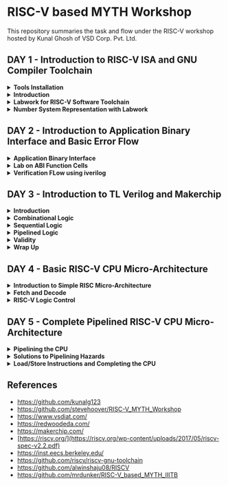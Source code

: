 # RISC-V based MYTH Workshop

This repository summaries the task and flow under the RISC-V workshop hosted by Kunal Ghosh of VSD Corp. Pvt. Ltd. 


## DAY 1 - Introduction to RISC-V ISA and GNU Compiler Toolchain

<details>
<summary><strong>Tools Installation</strong></summary>

Under this section, we go over the necessary tool installations for RISC-V based MYTH workshop. The system used is Zorin OS 16.3, and kernel version - 5.15.0-50-generic.

- Follow the steps.

```bash
sudo apt install libboost-all-dev
git clone https://github.com/kunalg123/riscv_workshop_collaterals.git
cd riscv_workshop_collaterals
chmod +x run.sh
./run.sh
```

- Once run, a make error occurs. It is ignored and and the following commands are given

 ```bash
cd ~/riscv_toolchain/iverilog/
git checkout --track -b v10-branch origin/v10-branch
git pull 
chmod 777 autoconf.sh 
./autoconf.sh 
./configure 
make
sudo make install
```


- Now set the PATH variable in .bashrc file

```bash
gedit .bashrchttps://vsdiat.com/home
#Instead of shant put your username
export PATH="/home/shant/riscv_toolchain/riscv64-unknown-elf-gcc-8.3.0-2019.08.0-x86_64-linux-ubuntu14/bin:$PATH" 
source .bashrc
```
 
</details>


<details>
<summary><strong>Introduction</strong></summary>

RISC-V is an open-source instruction set architecture (ISA) for computer processors. An instruction set architecture defines the set of instructions that a processor can execute and the organization and behaviour of those instructions. RISC-V is unique in that any single company or organization does not own it. and it is freely available for anyone to use, modify, and implement without the need for licensing fees or proprietary restrictions.

![risc1](https://github.com/Shant1R/RISC-V/assets/59409568/a9782f60-fa86-454a-af08-6a7d56a4c4e2)
 
 - Application software (apps) and hardware are linked by 'system software'.There are various layers of **system software**. This includes major components like Compiler and Assembler.
 - The compiler compiles high-level codes like C and C++ to Instructions(eg: the codes inside .exe files) that can be read by the Assembler.
 - The Assembler converts it into binary codes which the machine can understand. The instructions act as an interface between the high-level language and the machine language.
 - The converted binary is then given to an RTL snippet that understands the instruction. This is done by a Hardware Description Language (HDL).
 - This is basically called RTL implementation and a netlist is being generated. with this, a physical design implementation of the design is generated.

The RISC-V has been designed to support extensive customization and specialization which can be extended  with  one  or  more  optional  instruction-set  extensions,  but  the  base  integer instructions cannot be redefine. The different instructions included in RISC-V are listed below.

1. Pseudo instructions - For e.g- mv,li,ret etc
2. Base integer instruction (RV64I, RV32I)-For e.g-lui,addi etc
3. Multiply extension (RV64M) -For e.g- mulw,divw etc
4. Single and double floating point instruction (RV64F, RV64D) -For e.g- flw,fadd etc
5. Application binary instruction 
6. Memory allocation and stack pointer

</details>


<details>
<summary><strong>Labwork for RISC-V Software Toolchain</strong></summary>
 
Under this section, we first create a C program file and verify if the logic using gcc. Here we have made a program to sum all the numbers from 1 to 50. Code for sum1toN.c ->

```bash
#include <stdio.h>
int main(){
int n = 50,sum=0,i;
for(i=0;i<=n;i++)
{
    sum= sum +i;
}
printf("The sum of %d consecutive numbers is :%d \n",n,sum);
return 0;
}
```

- Now we execute the code using RISC-V compiler. This gives us the assembly level solution. The code is coverted to RISC-V ISA.

```bash
/home/shant/riscv_toolchain/riscv64-unknown-elf-gcc-8.3.0-2019.08.0-x86_64-linux-ubuntu14/bin/riscv64-unknown-elf-gcc -O1 -mabi=lp64 -march=rv64i -o sum1toN.o sum1toN.c
/home/shant/riscv_toolchain/riscv64-unknown-elf-gcc-8.3.0-2019.08.0-x86_64-linux-ubuntu14/bin/riscv64-unknown-elf-objdump -d sum1toN.o | less
```
- The first commmand line generates the ISA file and the second command gives a detailed insight.
- It can be calculated using the memory locations, how many instructions are given. For this example, we can verify by counting.
- We have total 36 instructions.

![Screenshot from 2023-08-21 14-32-16](https://github.com/Shant1R/RISC-V/assets/59409568/6223591e-74cd-4fd4-9d16-d6a2dc7929bb)


- Introducting ***spike*** debugger. It helps to check upon the data stored at a location before and after the statement execution. It also provides a proper output similar to incase of using gcc compiler.
- To **compile** the Code 

```bash
./riscv_toolchain/riscv64-unknown-elf-gcc-8.3.0-2019.08.0-x86_64-linux-ubuntu14/bin/spike pk sum1toN.o
```

![Screenshot from 2023-08-21 14-12-31](https://github.com/Shant1R/RISC-V/assets/59409568/edebc8cc-5916-4b2f-9eb7-2645f61b26b2)

- To **debug** the code.

```bash
/riscv_toolchain/riscv64-unknown-elf-gcc-8.3.0-2019.08.0-x86_64-linux-ubuntu14/bin/spike -d pk sum1toN.o
(spike) until pc 0 101aa
bbl loader
(spike) 
core   0: 0x00000000000101aa (0x03200793) li      a5, 50
(spike) reg 0 a5
0x0000000000000032
(spike) 
core   0: 0x00000000000101ae (0xfef42223) sw      a5, -28(s0)

```
![Screenshot from 2023-08-21 14-37-32](https://github.com/Shant1R/RISC-V/assets/59409568/e9e58ccf-972d-4361-8a16-9805eea676ab)



- To **exit** the debugger.

```bash
(spike) q
```
![Screenshot from 2023-08-21 14-37-35](https://github.com/Shant1R/RISC-V/assets/59409568/e3ba0032-4985-4270-8cd0-93639e9043fe)

 
</details>


<details>

<summary><strong>Number System Representation with Labwork </strong></summary>

In RISC-V and computer architecture in general, several terms relate to data representation and storage. Let's explore them:

1. **Byte:** - A byte is the fundamental unit of data storage and representation in computers. It consists of 8 bits and can represent a single character or value.

2. **Word:** - A word typically refers to the natural data size that a processor operates with. In RISC-V, the term "word" can vary based on the architecture. For example, in RV32 (32-bit architecture), a word is 4 bytes (32 bits), while in RV64 (64-bit architecture), a word is 8 bytes (64 bits).

3. **Double Word:** - A double word is twice the size of a word. In RISC-V, for example, in RV32, a double word is 8 bytes (64 bits), and in RV64, a double word is 16 bytes (128 bits).

4. **Least Significant Bit (LSB):** -  The least significant bit is the lowest-order bit in a binary representation. 

5. **Most Significant Bit (MSB):** -  The most significant bit is the highest-order bit in a binary representation. It has the greatest influence on the overall value of a number. The MSB is the bit that represents the largest power of two.


6. **Endianess:** - Endianess refers to how multi-byte data is stored in memory. In a big-endian system, the most significant byte is stored at the lowest memory address, while in a little-endian system, the least significant byte is stored at the lowest memory address. RISC-V supports both big-endian and little-endian modes.

7. **Byte addressing** -  is a memory addressing scheme used in computer systems to identify and access individual bytes of data within the computer's memory. In byte addressing, each individual byte in the memory has a unique address, allowing direct access to and manipulation of single bytes of data. In RISC-V, like in many other computer architectures, memory is byte-addressable.

Understanding these terms is crucial when working with data representation, memory allocation, and programming in computer systems, including the RISC-V architecture.

Integer number representation refers to the method used to represent whole numbers (integers) within a computer's memory or processor. There are different ways to represent integers in binary form, which is the fundamental language of computers. On a high level, we recognize numbers as decimals but computers recognize them as binary (1's or 0's). So binary conversion is key here.

***Unsigned Numbers***
  
- Unsigned numbers are a type of integer representation that only includes non-negative integers. These numbers do not have a sign bit to indicate whether they are positive or negative; they represent values greater than or equal to zero. In binary representation, all the bits are used to represent the magnitude of the number, and there is no need to allocate a bit for the sign.

- Unsigned numbers are often used in situations where negative values are not relevant or meaningful. They can represent quantities, indices, counts, and other values that are always positive or zero.

![Screenshot from 2023-08-21 00-15-15](https://github.com/Shant1R/RISC-V/assets/59409568/fe9c1f86-1a27-43b8-8937-1877f5e8a835)


***Signed Number***

- Signed numbers are a type of integer representation that includes both positive and negative integers. In computer systems, signed numbers are represented using various methods to indicate the sign and magnitude of the number.
- Two's complement is the most widely used method for representing signed integers in computers. In this method, the leftmost bit (the most significant bit) is the sign bit. A value of 0 in the sign bit represents a positive number, and a value of 1 represents a negative number. The remaining bits represent the magnitude of the number in binary form.
- To negate a number in two's complement, you invert all the bits (change 0s to 1s and vice versa) and then add 1 to the result. This method simplifies arithmetic operations and eliminates the need for a separate subtraction circuit.

***Lab 1***

- Under this, we execute the code to find out the biggest 64 bit number stored, using the c file unsigned.c

```bash
#include <stdio.h>
#include <math.h>
int main() {
unsigned long long int max = (unsigned long long int) (pow(2,64) -1);
printf("highest number represented by unsigned long long int is %llu\n", max);
return 0;
}
```

- Upon execution, we determine the highest numerical value.

![Screenshot from 2023-08-21 14-54-16](https://github.com/Shant1R/RISC-V/assets/59409568/bf9f1797-f283-4ff1-8015-884b9e80efd0)

- This can be verified by putting power value more than 64, we will still get the same value.
- Upon going below, we get a smaller value.
- In case, we multiply the value by -1 in the code, we get output as 0.

```bash
unsigned long long int max = (unsigned long long int) (pow(2,10) * -1);
```

![Screenshot from 2023-08-21 15-00-49](https://github.com/Shant1R/RISC-V/assets/59409568/b8130b2d-f78a-4a7e-b97d-bb85721dec5a)

- To obtain a negetive value, we would remove the *unsigned* keyword.

```bash
long long int max = (long long int) (pow(2,10) * -1);
```

![Screenshot from 2023-08-21 15-05-49](https://github.com/Shant1R/RISC-V/assets/59409568/14d1fbb6-486a-447f-bc28-1de932b37240)


***Lab 2***

- Under this lab, we have been provided with the code to find the highest and lowest of the 64 bit signed numbers.
- Code for signed.c

```bash
#include <stdio.h>
#include <math.h>
int main() {
long long int max = (int) (pow(2,63) -1);
long long int min = (int) (pow(2,63) * -1);
printf("highest number represented by long long int is %lld\n", max);
printf("lowest number represented by long long int is %lld\n", min);
return 0;
```

- This gives incorrerct output for the values. We rectify the error and execute using RISC-V compiler.
- Debugged Code for signed.c


```bash
#include <stdio.h>
#include <math.h>
int main() {
long long int max = (long long int) (pow(2,63) -1);
long long int min = (long long int) (pow(2,63) * -1);
printf("highest number represented by long long int is %lld\n", max);
printf("lowest number represented by long long int is %lld\n", min);
return 0;
```
  

![Screenshot from 2023-08-21 15-11-37](https://github.com/Shant1R/RISC-V/assets/59409568/87cba4d0-4842-46dd-a28d-31f2dbe11920)

Table for memory size along with the format specifier for various data types.

![Screenshot from 2023-08-21 15-13-33](https://github.com/Shant1R/RISC-V/assets/59409568/7aab2123-77f1-4e48-8631-c78a93da9ce3)

 
</details>






## DAY 2 - Introduction to Application Binary Interface and Basic Error Flow

<details>

<summary><strong>Application Binary Interface</strong></summary>

The Application Binary Interface (ABI) is a set of rules and conventions that dictate how binary code communicates and interacts with other binary code, usually across different components of a software system or even across different software systems. In simpler terms, it defines how functions are called, how data is organized, and how components cooperate at the binary level. ABIs are crucial for enabling interoperability between different software components, whether they're compiled by the same or different compilers, or even running on different hardware architectures. Operating systems, libraries, and various programming languages need to adhere to a specific ABI to ensure that their binary components can work together seamlessly.

There are different interfaces in a computer system. 

![Screenshot from 2023-08-21 15-26-45](https://github.com/Shant1R/RISC-V/assets/59409568/510ff58c-2a73-45ee-9e3c-921c5be722a3)

We have gone through the ISA and RTL layer interfaces. One such interface is ABI. If an applicatin programmer has to access the hardware resources, one has to do it using the registers, which is done using the ABI also known as system calls. 

To have a better understanding, we need to have an insight into the memory and storage for RISC-V. 

- RISC V belongs to the little endian memory addressing system, which means that the least significant byte of a word is stored in the smallest memory address. 
- In RISC V architecture, the width of the register is defined as XLEN. For RV64 and RV32, the widths are 64 bits and 32 bits, respectively.
- It is to note that there are 32 registor provided, which can be of 32 or 64 bits.
- There are two ways to store a data into the registors

![Screenshot from 2023-08-21 16-00-23](https://github.com/Shant1R/RISC-V/assets/59409568/9c44636f-01f9-42b0-b6d2-40a64981b9f5)

- First, one can directly loaded into the data into the registors, The second being via memory.
- The data is split into 8 parts of each being 8 bits, ie double-words each. Then the most significant byte is loaded into the little endian procedure and so forth. 


Now, we will look into how to do some basic functions and they structure of the said instruction for the operation. 

***Operation load***

```bash
ld x8,16(x23)
```
![Screenshot from 2023-08-21 16-23-55](https://github.com/Shant1R/RISC-V/assets/59409568/6a153963-21cb-4be2-8e4f-9910c4a7d081)

- The opcode for ld is defined in opcode and funct3.
- rd defines the destination register
- rs1 points to the memory location for loading, ie source register.
- immediate gives the exact memory location for loading by adding it to the rs1 value, ie offset.

***Operation add***

```bash
add x8,x29,x8
```
![Screenshot from 2023-08-21 16-24-13](https://github.com/Shant1R/RISC-V/assets/59409568/54290ba8-f719-4be1-8605-06dd28fee9d4)

- The opcode for ld is defined in opcode, funct3 and funct7.
- rd defines the destination register
- rs1 and rs2 are the two source registers.

***Operation store***

```bash
sd x8,8(x23)
```
![Screenshot from 2023-08-21 16-24-34](https://github.com/Shant1R/RISC-V/assets/59409568/765f8f21-41d7-4988-ab7b-a569ee1dcb9f)

- The opcode for ld is defined in opcode and funct3.
- rs1 and rs2 are the two source registers.
- immediate ie offset is split into two parts.

*NOTE* -- we see that all the source and destination registers are defined using 5 bits, thus only 32 unique locations can be stored, hence the reason why RISC-V has 32 registers for design.

It uses different registers(32 in number) which are each of width of 32 bit for RV32 ( and widht of for RV64) . For base integer instructions there are broadly 3 types of of such registers:

 - I-type : For instructions having immediate values as operands.
 - R-type : For instructions having only registers as operands.
 - S-type : For instructions used for storing operations.

![Screenshot from 2023-08-21 16-39-14](https://github.com/Shant1R/RISC-V/assets/59409568/d24a5248-2f46-478d-92b7-8319fa9945ed)

- The table summaries how the RISC-V architecture defines the 32 registers for different usages and there ABI names.
 
</details>



<Details>

<summary><strong>Lab on ABI Function Cells</strong></summary>

Under this section, we look into how to convert write an equivalent c program using the ABI registers for RISC-V. We have taken the example for the program to add the numbers from 1 tp 10.

- Algorithm for the given operation is -->

![Screenshot from 2023-08-21 17-29-00](https://github.com/Shant1R/RISC-V/assets/59409568/ce511ce6-1021-4638-b49c-59fb96909c77)

- C code for the summation
```bash
#include <stdio.h>
extern int load(int x,int y);
int main()
 {
 	int result = 0;
	int count =9;
 	result = load(0x0,count+1);
 	printf("Sum of numbers from 1 to %d is %d\n",count,result);
 } 
```

- Code for the load file. It is saved as load.S; with an extension of .S

```bash
.section .text
.global load
.type load, @function

load: 
     add   a4,a0,zero    //initialize sum register a4 with 0x0
     add   a2,a0,a1      //store count of 10 in reg a. reg a1 is loaded with 0xa(decimal 10) from main
     add   a3,a0,zero    //initialize intermediate sum reg a3 by 0x0

loop:
 add   a4,a3,a4     // Incremental addition
     addi  a3,a3,1      // Increment intermediate register by 1
     blt   a3,a2,loop   // If a3 is less than a2,branch to label <loop> 
     add   a0,a4,zero   // store final result to reg a0 so that it can be read by main pgm
     ret
```

- We execute the program on the terminal using the following set of commands.

```bash
riscv64-unknown-elf-gcc -ofast -o custom1to10.o custom1to10.c load.S
./riscv_toolchain/riscv64-unknown-elf-gcc-8.3.0-2019.08.0-x86_64-linux-ubuntu14/bin/spike  pk custom1to10.o
riscv64-unknown-elf-objdump -d custom1to10.o  | less
```

- Output on the terminal

![Screenshot from 2023-08-21 17-46-37](https://github.com/Shant1R/RISC-V/assets/59409568/21aae137-27d9-45f3-82de-7866b7a767fe)

- Instruction set generated under ABI.
   
![Screenshot from 2023-08-21 17-44-46](https://github.com/Shant1R/RISC-V/assets/59409568/2b040457-d5dc-4e22-a4cd-385940056f59)

 
</Details>

<details>
<summary><strong>Verification FLow using iverilog</strong></summary>

Under the previous section, we saw how to run a C program and the assembly level program and called it back to the main C program. This was simualtion based experiments. We will now see how to run the same C program on a RISC-V based architecture.

![Screenshot from 2023-08-21 18-00-13](https://github.com/Shant1R/RISC-V/assets/59409568/ce29a725-0b84-4e8b-baa7-5d532943796a)

- The image describes the flow for the operations.
- We have riscv cpu program code through which we send the HEX format file of c program to show output the output of the given code.

***Have to complete this***

</details>

## DAY 3 - Introduction to TL Verilog and Makerchip

<details>
<summary><strong>Introduction</strong></summary>

Under this section, we are going to look into:

- Logic gates
- MakerChip platform(IDE)
- Combinational Logic
- Sequential Logic
- Piplining logic
- State

We will be using TLverilog which is an extension of verilog and Makerchip IDE to visualise the design.

***Logic Gates***
 Logic gates are fundamental building blocks of digital circuits. They are electronic devices that perform basic logical operations on one or more binary inputs (usually 0 or 1) to produce a single binary output. These gates are the foundation of all digital systems, including computers, microcontrollers, and other digital devices. Logic gates are typically implemented using electronic components such as transistors.

The most common logic gates are:
1. NOT
2. AND
3. OR
4. NAND
5. NOR
6. XOR
7. XNOR

![Screenshot from 2023-08-21 18-30-47](https://github.com/Shant1R/RISC-V/assets/59409568/04d63592-d329-460c-8a97-856ca4be33db)
- The image provides the truth tables for the various logic gates along with logic diagrams.

![Screenshot from 2023-08-21 18-36-15](https://github.com/Shant1R/RISC-V/assets/59409568/0f002dc6-0c39-4f84-9d37-ec7de1538296)

- The images shows the various syntax for the logic gates. Our main focus will be on verilog.


***Introduction to Makerchip*** [*link to the platform*](https://makerchip.com/)

Makerchip is an online platform that provides an integrated development environment (IDE) for digital design and verification using SystemVerilog and TL Verilog. It allows engineers, students, and enthusiasts to design and simulate digital circuits, develop RTL (Register Transfer Level) code, and explore hardware design concepts without requiring the local installation of tools. TL-Verilog was used as the HDL of choice for this project. Projects on Makerchip can be completely designed using TL-Verilog. Transaction Level - Verilog standard is an extension of Verilog which has various advantages like simpler syntax, shorter codes and easy pipelining.

There are several example designs on makerchip to practice and get familiaried with the platform. 
      
</details>


<details>
<summary><strong>Combinational Logic</strong></summary>

Under this section, we will go over a few lab examples using Makerchip to have a firm grasp.

***Loading Pythagorean Implementation Example on Makerchip IDE***

![Screenshot from 2023-08-21 19-12-44](https://github.com/Shant1R/RISC-V/assets/59409568/97fb65fa-e161-4c35-bb29-19d601939fed)

***NOT Gate or INVERTER using Makerchip IDE***

![Screenshot from 2023-08-21 19-17-12](https://github.com/Shant1R/RISC-V/assets/59409568/d7d95f96-8338-4a03-afb5-857a32f9d592)

***NAND Gate using Makerchip IDE***

![Screenshot from 2023-08-21 19-19-05](https://github.com/Shant1R/RISC-V/assets/59409568/226f5d3d-8e4f-4d9c-9c02-404a36a2643a)

***Lab on Vector usage on TLverilog using Makerchip IDE***

![Screenshot from 2023-08-21 19-23-03](https://github.com/Shant1R/RISC-V/assets/59409568/94e2f15c-39a0-47dd-b0e1-24c8af15ec72)

***Implementation of MUX using Makerchip IDE***
  - We implement a single bit input output MUX followed by an 8 bit i/o MUX.

![Screenshot from 2023-08-21 19-30-44](https://github.com/Shant1R/RISC-V/assets/59409568/3abdb9c7-0f01-4615-9307-7849b4f544c0)

***Implementation of Calculator***
- Under this lab example, we will implement a simple calculator that performs operations of +,-,*,/ and gives the output depending upon the select line of operation.

![Screenshot from 2023-08-21 19-42-55](https://github.com/Shant1R/RISC-V/assets/59409568/ff3f0a6e-ac11-43b8-b066-2ecf0b8e3a3f)

 
</details>



<details>
<summary><strong>Sequential Logic</strong></summary>

Under this section, we will look into the implementation of sequential logic circuits on Makerchip IDE. Sequential logic integrates a clock that defines the flow and transition of data. The cicuit also integrates a reset which upon activation will reset the output to a pre-defined value. The most common flipflop used is D flip flop.

- The circuits can be refered as a state machine as well, the flops are followed by the combinational logic.

![Screenshot from 2023-08-21 19-54-30](https://github.com/Shant1R/RISC-V/assets/59409568/29c9037d-e4a3-446c-92b9-8003b9fb8514)

***Fibonacci Series Implementation***
- Fibonacci series is a number is the sum of its previous two numbers, ie. 1,1,2,3,5,8,13,.....

![Screenshot from 2023-08-21 20-01-47](https://github.com/Shant1R/RISC-V/assets/59409568/6bc181c9-4324-4398-a4b5-3270c97ab529)

***Free-running Counter***

![Screenshot from 2023-08-21 20-06-27](https://github.com/Shant1R/RISC-V/assets/59409568/a55ff9ab-6bdb-49a8-b019-502f0857c964)

***Sequentail Calculator***
- We implement a sequential calculator that updates on each clock cycle.
- The circuit diagram

![Screenshot from 2023-08-21 20-14-25](https://github.com/Shant1R/RISC-V/assets/59409568/8e324946-81c9-44ff-9cbd-a9ceda2eec4e)

- The implementation on Makerchip IDE.

![Screenshot from 2023-08-21 20-19-17](https://github.com/Shant1R/RISC-V/assets/59409568/d026e26f-48e1-4d23-b67e-c6597129c9c4)
  
 
</details>



<details>
<summary><strong>Pipelined Logic</strong></summary>

Pipelining is a technique used in digital design and computer architecture to improve the efficiency and performance of processing by breaking down a task into smaller stages that can be executed concurrently. Here are some of the benefits of pipelining -
- Increased throughput
- Reduced latency
- Better resource utilization
- Improved parallelism
- Smoother performance
- Scalability
- Faster clock speeds
- Reduced dependencies
- Flexibility
- Efficient resource sharing

Pipelining or timing abstract is an important feature in TL verilog as it can be implemented very easily with fewer codes as compared to system verilog which reduces bugs to a great extent. An example of the pipeling for pythogoras theorem using both TL verilog and system verilog in this repo . In TL verilog pipeling can be implemented by defining the pipeline as |calc and the different pipeline stages should be properly align and are indicated by @1, @2 and so on.

***Pipelined Pythegorean Imoplementation***

![Screenshot from 2023-08-21 22-46-05](https://github.com/Shant1R/RISC-V/assets/59409568/b42db4a1-f350-41c2-8f43-4bb01f5aa242)

***Fibonacci Series in Pipeline***

![Screenshot from 2023-08-21 23-05-14](https://github.com/Shant1R/RISC-V/assets/59409568/66861067-a0f5-455e-aad1-e8a0940fa82c)

![Screenshot from 2023-08-21 23-06-28](https://github.com/Shant1R/RISC-V/assets/59409568/7015b8b1-1e1b-4e1a-8844-44a05faf49f5)

***Creating the given Pipelined Circuit on Makerchip IDE***
- Under this, we are given a pipelined structure and asked to recreate it on Makerchip using TLverilog

![Screenshot from 2023-08-21 23-27-31](https://github.com/Shant1R/RISC-V/assets/59409568/3992333b-027d-46b4-addf-c420e26fc858)


***Counter and Calculator in Pipeline***

![Screenshot from 2023-08-21 23-46-12](https://github.com/Shant1R/RISC-V/assets/59409568/de9b933d-cf40-421c-86fc-9a0afd47af0b)

***2-Cycle Calculator***
- Under this lab work, we have to implement the given pipelined circuit

![Screenshot from 2023-08-21 23-49-16](https://github.com/Shant1R/RISC-V/assets/59409568/e4ece843-45cb-4eb0-a714-17a5515ec71d)

- Implementation on Makerchip IDE is shown as below.

```bash
$reset = *reset;
   
   |calc
      @1
         $val1[31:0] = >>2$out[31:0];
         $val2[31:0] = $rand2[3:0];

         $sum[31:0] = $val1+$val2;
         $dif[31:0] = $val1-$val2;
         $mul[31:0] = $val1*$val2;
         $div[31:0] = $val1/$val2;
         $valid[1:0] = $reset ? 0 : >>1$valid + 1'b1;
         
      @2
         $out[31:0] = !($reset &&  !($valid))? 1 :($op[1] ? ($op[0] ? $div : $mul):($op[0] ? $dif : $sum));
         
```  
- Makerchip IDE

![Screenshot from 2023-08-21 23-58-16](https://github.com/Shant1R/RISC-V/assets/59409568/99bb5b8d-3a96-4e1f-8191-e0ca11c56471)

</details>



<details>
<summary><strong>Validity</strong></summary>

Validity is another feature in TL verilog which is asserted if a particular transactions in a pipeline is valid or true. A new scope, called “when” scope is introduced for this and it is denoted as ?$valid. This new scope has many advantages - easier design, cleaner debug, better error checking and automated clock gating. Validity provides :

- Easier debug
- Cleaner design
- Better error checking
- Automated Clock gating

**Clock Gating**
- Clock signals are distributed to EVERY flip-flop.
- Clocks toggle twice per cycle. This consumes power.
- Clock gating avoids toggling clock signals.
- TL-Verilog can produce fine-grained gating (or enables).

Thus, in TLverilog, we don't have to look into clock gating individually. It gets considered and covered with the Validity concept.

***Distance Accumulator using Makerchip IDE***

- The pipelined block diagram for the accumulator

![Screenshot from 2023-08-22 00-35-34](https://github.com/Shant1R/RISC-V/assets/59409568/da2db1b9-97e7-4aae-8de0-52896328f434)

- Code for the design on TLverilog
```bash
|calc
      
      @1
         $reset = *reset;    
      
      ?$valid
         @1
            $aa_sq[31:0] = $aa[3:0] ** 2;
            $bb_sq[31:0] = $bb[3:0] ** 2;
          @2
            $cc_sq[31:0] = $aa_sq + $bb_sq;
          @3
            $cc[31:0] = sqrt($cc_sq);
            
      @4
         $tot_dis[63:0] = 
                   $reset ? '0 :
                   $valid ? >>1$tot_dis + $cc :
                            >>1$tot_dis;
```

- Implementation using Makerchip IDE

![Screenshot from 2023-08-22 00-42-40](https://github.com/Shant1R/RISC-V/assets/59409568/8d5a2474-a29c-4ef6-8af0-c368fae02458)


***2-Cycle Calculator with Validity***

Under this lab work we design a 2-cycle calculator along with the validity functionality.

- Pipelined Logic Design to be implemented

![Screenshot from 2023-08-22 00-56-10](https://github.com/Shant1R/RISC-V/assets/59409568/350d2d90-6f9a-4cd9-a2e9-7265104f6c39)

- Code on TLverilog

```bash
|calc
      
      @0
         $reset = *reset;
      @1
         $val1[31:0] = >>2$out[31:0];
         $val2[31:0] = $rand2[3:0];
         
         $valid = $reset ? 1'b0 : >>1$valid + 1'b1;
         $valid_or_reset = $valid || $reset;

      ?$valid_or_reset   
         @1


            $sum[31:0] = $val1+$val2;
            $dif[31:0] = $val1-$val2;
            $mul[31:0] = $val1*$val2;
            $div[31:0] = $val1/$val2;
            

         @2
            $out[31:0] = ($reset)? 1 :($op[1] ? ($op[0] ? $div : $mul):($op[0] ? $dif : $sum));

          
```

- Implementation on Makerchip IDE.

![Screenshot from 2023-08-22 01-07-09](https://github.com/Shant1R/RISC-V/assets/59409568/926c455d-22a9-40f3-847d-e8381e84addf)




***Calculator with Single-value Memory***

Under this lab work, we design a calculator with a memory component.

- Pipelined design to be implemented.

![Screenshot from 2023-08-22 01-11-53](https://github.com/Shant1R/RISC-V/assets/59409568/6a947811-bc96-421c-97cf-e146f54b05ce)

- Code on TLverilog

```bash
|calc
      @0
         $reset = *reset;
         
      @1
         $val1 [31:0] = >>2$out[31:0];
         $val2 [31:0] = $rand1[3:0];
         
         $valid = $reset ? 1'b0 : >>1$valid + 1'b1 ;
         $valid_or_reset = $valid || $reset;
         
      ?$vaild_or_reset
         @1   
            $sum[31:0] = $val1 + $val2;
            $dif[31:0] = $val1 - $val2;
            $mul[31:0] = $val1 * $val2;
            $div[31:0] = $val1 / $val2;
            
         @2   
            $mem[31:0] = $reset ? 32'b0 :
                         ($op[2:0] == 3'b101) ? $val1 : >>2$mem ;
            
            $out [31:0] = $reset ? '1 :
                          ($op[2:0] == 3'b000) ? $sum :
                          ($op[2:0] == 3'b001) ? $dif :
                          ($op[2:0] == 3'b010) ? $mul :
                          ($op[2:0] == 3'b011) ? $div :
                          ($op[2:0] == 3'b100) ? >>2$mem : >>2$out ;
            
            
```

- Implementation on Makerchip IDE.
  
![Screenshot from 2023-08-22 01-30-04](https://github.com/Shant1R/RISC-V/assets/59409568/c150a79a-19f3-4af2-b1f8-ecf6702a27a5)


</details>



<details>
<summary><strong>Wrap Up</strong></summary>

Towards the wrap up of day 3, we can explore examples on Makerchip for practice and get a grasp of heirarchy in TLverilog. 

***Conway's Game of Life***

The Game of Life, also known simply as "Life," is a cellular automaton devised by mathematician John Conway in 1970. It's not a traditional game with players,
but rather a simulation that follows a set of rules to create patterns and behaviours.

The Game of Life takes place on an infinite grid of cells, each of which can be in one of two states: alive or dead. The state of each cell evolves over discrete time steps based on its current state and the states of its eight neighbouring cells. The evolution is determined by the following rules:

1. Any live cell with fewer than two live neighbours dies as if caused by underpopulation.
2. Any live cell with two or three live neighbours survives to the next generation.
3. Any live cell with more than three live neighbours dies, as if by overpopulation.
4. Any dead cell with exactly three live neighbours becomes a live cell, as if by reproduction.

- Makerchip implementation.

![Screenshot from 2023-08-22 11-35-34](https://github.com/Shant1R/RISC-V/assets/59409568/10d468e4-0c19-4200-9f4f-a68aca31bab1)

***Pythagorean Theoram Implementation using Makerchip IDE***

- Pipelined Logic Diagram

![Screenshot from 2023-08-22 11-40-56](https://github.com/Shant1R/RISC-V/assets/59409568/6256f2bc-f03b-4475-99ad-2ad55fb1a1c2)

- Implementation on Makerchip IDE

![Screenshot from 2023-08-22 11-38-48](https://github.com/Shant1R/RISC-V/assets/59409568/0679499c-bdb4-45aa-b715-f151d2902aad)

</details>



## DAY 4 - Basic RISC-V CPU Micro-Architecture

<details>

<summary><strong>Introduction to Simple RISC Micro-Architecture</strong></summary>

Microarchitecture refers to the internal design and organization of a CPU that implements a particular ISA. RISC-V CPUs can have different microarchitectures that optimize for various aspects such as performance, power efficiency, and area (size of the chip). Here are some key features and concepts commonly found in RISC-V microarchitecture:

1. Instruction Fetch (IF)
2. Instruction Decode (ID)
3. Execution Units

It's important to note that RISC-V is an instruction set architecture, and microarchitectures based on RISC-V can vary widely depending on the design goals of the processor manufacturer. Different companies and research institutions may develop their own microarchitectures that implement the RISC-V ISA in unique ways, tailored to specific use cases and performance goals.

Here we are designing the basic processor of 3 stages fetch, decode and execute based on RISC-V ISA.
For starting the implementation a starter code is present in the github repository provided.

```bash
 https://github.com/stevehoover/RISC-V_MYTH_Workshop
```

- The block diagram of a basic RISC-V microarchitecture

![Screenshot from 2023-08-22 11-58-21](https://github.com/Shant1R/RISC-V/assets/59409568/641bc6dc-3280-43b6-b245-8f25811ef2d9)

Using the Makerchip platform the implementation of the RISC-V microarchitecture or core is done. For starting the implementation a starter code present here is used. The starter code shell consists of:

- RISC-V Assembler
- Test program
- Visualization(Viz)
- Commented code for register, file and memory.

We will follow a test driven development, ie. develop first and then test functionality.

- Template for starting point code of RISC-V CPU.

```bash
\m4_TLV_version 1d: tl-x.org
\SV
   // This code can be found in: https://github.com/stevehoover/RISC-V_MYTH_Workshop
   
   m4_include_lib(['https://raw.githubusercontent.com/BalaDhinesh/RISC-V_MYTH_Workshop/master/tlv_lib/risc-v_shell_lib.tlv'])

\SV
   m4_makerchip_module   // (Expanded in Nav-TLV pane.)
\TLV

   // /====================\
   // | Sum 1 to 9 Program |
   // \====================/
   //
   // Program for MYTH Workshop to test RV32I
   // Add 1,2,3,...,9 (in that order).
   //
   // Regs:
   //  r10 (a0): In: 0, Out: final sum
   //  r12 (a2): 10
   //  r13 (a3): 1..10
   //  r14 (a4): Sum
   // 
   // External to function:
   m4_asm(ADD, r10, r0, r0)             // Initialize r10 (a0) to 0.
   // Function:
   m4_asm(ADD, r14, r10, r0)            // Initialize sum register a4 with 0x0
   m4_asm(ADDI, r12, r10, 1010)         // Store count of 10 in register a2.
   m4_asm(ADD, r13, r10, r0)            // Initialize intermediate sum register a3 with 0
   // Loop:
   m4_asm(ADD, r14, r13, r14)           // Incremental addition
   m4_asm(ADDI, r13, r13, 1)            // Increment intermediate register by 1
   m4_asm(BLT, r13, r12, 1111111111000) // If a3 is less than a2, branch to label named <loop>
   m4_asm(ADD, r10, r14, r0)            // Store final result to register a0 so that it can be read by main program
   
   // Optional:
   // m4_asm(JAL, r7, 00000000000000000000) // Done. Jump to itself (infinite loop). (Up to 20-bit signed immediate plus implicit 0 bit (unlike JALR) provides byte address; last immediate bit should also be 0)
   m4_define_hier(['M4_IMEM'], M4_NUM_INSTRS)

   |cpu
      @0
         $reset = *reset;



      // YOUR CODE HERE
      // ...

      // Note: Because of the magic we are using for visualisation, if visualisation is enabled below,
      //       be sure to avoid having unassigned signals (which you might be using for random inputs)
      //       other than those specifically expected in the labs. You'll get strange errors for these.

   
   // Assert these to end simulation (before Makerchip cycle limit).
   *passed = *cyc_cnt > 40;
   *failed = 1'b0;
   
   // Macro instantiations for:
   //  o instruction memory
   //  o register file
   //  o data memory
   //  o CPU visualization
   |cpu
      //m4+imem(@1)    // Args: (read stage)
      //m4+rf(@1, @1)  // Args: (read stage, write stage) - if equal, no register bypass is required
      //m4+dmem(@4)    // Args: (read/write stage)
      //m4+myth_fpga(@0)  // Uncomment to run on fpga

   //m4+cpu_viz(@4)    // For visualisation, argument should be at least equal to the last stage of CPU logic. @4 would work for all labs.
\SV
   endmodule
```

- URL to my design -> [Link](https://makerchip.com/sandbox/0PNf4hzOP/0Y6hw0)

- Logic Diagram for the RISC-V CPU we will be designing

![Screenshot from 2023-08-22 12-38-42](https://github.com/Shant1R/RISC-V/assets/59409568/d146c473-d12f-4fc5-a4a1-0d7ae6505589)

- We will start implementing the said logic structure in Makerchip IDE and follow a sequence. As noticed, we have marked the various components as 1,2,...,7, thus in the same order we would follow up the implementation.

</details>


<details>

<summary><strong>Fetch and Decode</strong></summary>

Under this section, we will follow up on implementatin of various constituents of the RISC-V CPU in the same order as shown in previous section. We have the framework and template from the previous section.

### *PC Logic Implementation*

In RISC-V, the Program Counter (PC) is a special-purpose register that holds the memory address of the next instruction to be fetched and executed. The PC is also commonly referred to as the instruction pointer (IP) in other architectures. The PC is a crucial component of the processor's control flow, as it determines the sequence of instructions that are fetched and executed.

- Logic Diagram for PC

![Screenshot from 2023-08-22 12-52-43](https://github.com/Shant1R/RISC-V/assets/59409568/76b4c899-5bdf-4740-a2f0-a16c90be44a7)

- 32 bit PC has to be reset to 0 is the previous instruction was reset
- The PC increment has to be done with steps of each instruction, ie, 32'b4 increment needed.
- TLverilog code implementation for the same

```bash
|cpu
      @0
         $reset = *reset;
         $pc[31:0] = >>1$reset ? 32'b0 : >>1$pc + 32'd4;
         
```

- Implementation on Makerchip IDE.

![Screenshot from 2023-08-22 12-57-53](https://github.com/Shant1R/RISC-V/assets/59409568/01184c14-def1-44a1-8ce3-2d7b30f0511d)

### *Fetch Logic Implementation*

During the fetch stage, processors fetches the instruction from the memory to the address pointed by the program counter. The program counters holds the address of the next stage, in our case it is after 4 cycle and the instruction memory holds the set of instruction to be executed.

- Logic Diagram for Fetch

![Screenshot from 2023-08-22 13-03-41](https://github.com/Shant1R/RISC-V/assets/59409568/2e9451f1-ac14-4e8f-9acd-d38f899cc3db)

- TLverilog code for implementation

```bash
|cpu
      @0
         $reset = *reset;
         $pc[31:0] = >>1$reset ? 32'b0 : >>1$pc + 32'd4;

// Assert these to end simulation (before Makerchip cycle limit).
*passed = *cyc_cnt > 40;
*failed = 1'b0;

|cpu
      m4+imem(@1)    // Args: (read stage)

m4+cpu_viz(@4)

```

- Implementation of Fetch Logic on Makerchip along with Diagram and Visualisation.

![Screenshot from 2023-08-22 13-07-47](https://github.com/Shant1R/RISC-V/assets/59409568/7dcdbd46-e28e-4ac3-8ff1-e2b166d68956)

- The current implementations have errors such as the variables are not being used.
- Fetch Logic to be implemented

![Screenshot from 2023-08-22 16-36-44](https://github.com/Shant1R/RISC-V/assets/59409568/24ed710d-0ae1-4049-aa73-c89d20083451)

- Code
```bash
@0
         $reset = *reset;
         $pc[31:0] = >>1$reset ? 32'b0 : >>1$pc + 32'd4;
      @1
         $imem_rd_addr[M4_IMEM_INDEX_CNT-1:0] = $pc[M4_IMEM_INDEX_CNT+1:2];
         $imem_rd_en = !$reset;
         $instr[31:0] = $imem_rd_data[31:0];
      
      ?$imem_rd_en
         @1
            $imem_rd_data[31:0] = /imem[$imem_rd_addr]$instr;
```

- Final implementation of Fetch Logic

![Screenshot from 2023-08-22 13-07-47](https://github.com/Shant1R/RISC-V/assets/59409568/fbbf3d3a-32f1-4c8b-bcbc-277afbe1dca8)

### *Decode Logic Implementation*

Under this section, we look into how to decode the instruction code we fetched from memory.

- Logic Diagram for Decode stage.

![Screenshot from 2023-08-22 16-57-28](https://github.com/Shant1R/RISC-V/assets/59409568/32808fe5-954d-457c-a172-33a7e3257926)

Before moving on to Decode logic implementation, it is important to understand how the instruction set and opcode are defined in RISC-V. We have dicussed before the different types of the instruction types. The various types of instrutcion types are summarised in the table along with the binary code. There are 6 instructions type in RISC-V :

1. Register (R) type
2. Immediate (I) type
3. Store (S) type
4. Branch (B) type
5. Upper immediate (U) type
6. Jump (J) type

![Screenshot from 2023-08-22 16-45-15](https://github.com/Shant1R/RISC-V/assets/59409568/b28d2c5f-ca84-4a0b-a3b3-1e00c408b3d6)

- Code to determine the type of instruction fetched-

```bash
@1
         $is_i_instr = $instr[6:2] ==? 5'b0000x || 
                       $instr[6:2] ==? 5'b001x0 || 
                       $instr[6:2] == 5'b11001;
         $is_r_instr = $instr[6:2] ==? 5'b011x0 || 
                       $instr[6:2] == 5'b01011 || 
                       $instr[6:2] == 5'b10100;
         $is_s_instr = $instr[6:2] ==? 5'b0100x;
         $is_b_instr = $instr[6:2] ==? 5'b11000;
         $is_j_instr = $instr[6:2] ==? 5'b11011;
         $is_u_instr = $instr[6:2] ==? 5'b0x101;
```

- Now we look into how to determine the immediate field from the instruction fetched.

- The table explains the contruct of the *imm* using the various immediate bits from *instr*.

![Screenshot from 2023-08-22 17-34-40](https://github.com/Shant1R/RISC-V/assets/59409568/614a89f1-a845-4423-9356-15c70da6fb69)

- Code to determine *imm* for decode logic implementation.

```bash
$imm[31:0] = $is_i_instr ? {{21{$instr[31]}}, $instr[30:20]} :
	     $is_s_instr ? {{21{$instr[31]}}, $instr[30:25], $instr[11:7]} :
	     $is_b_instr ? {{20{$instr[31]}}, $instr[7], $instr[30:25], $instr[11:8], 1'b0} :
	     $is_j_instr ? {{12{$instr[31]}}, $instr[19:12], $instr[20], $instr[30:21], 1'b0} :
	     $is_u_instr ? {$instr[31:12], 12'b0} :
	     32'b0;
```

- Now, we will extract the other fields from the *instr* fetched, using the table below, which explains the construct of the 32 bits instructions in RISC-V.

![Screenshot from 2023-08-22 17-42-24](https://github.com/Shant1R/RISC-V/assets/59409568/40b73231-c9f0-49d3-8876-b0e53334ea91)

- While determining the other fields, we will create valid fields so that we generate the field only for the type of instructions it is required.

- Code to determine the rest of the feilds.

```bash
	$opcode[6:0] = $instr[6:0];
         
         $funct7_valid = $is_r_instr ;
         ?$funct7_valid
            $funct7[6:0] = $instr[31:25];
            
         $funct3_valid = $is_r_instr || $is_i_instr || $is_s_instr || $is_b_instr;
         ?$funct3_valid
            $funct3[2:0] = $instr[14:12];
         
         $rs1_valid = $is_r_instr || $is_i_instr || $is_s_instr || $is_b_instr;
         ?$rs1_valid
            $rs1[4:0] = $instr[19:15];
         
         $rs2_valid = $is_r_instr || $is_s_instr || $is_b_instr;
         ?$rs2_valid
            $rs2[4:0] = $instr[24:20];
         
         $rd_valid = $is_r_instr || $is_i_instr || $is_u_instr || $is_j_instr;
         ?$rd_valid
            $rd[4:0]  = $instr[11:7];
  
```

- Now, we will determine the individual instructions as per our need.

![Screenshot from 2023-08-22 18-18-58](https://github.com/Shant1R/RISC-V/assets/59409568/58b7183a-515c-428c-b168-eda2d03631ef)

- Code to determine the individual instructions highlightened.

```bash
	 $dec_bits [10:0] = {$funct7[5], $funct3, $opcode};

     	 $is_beq = $dec_bits ==? 11'bx_000_1100011;
         $is_bne = $dec_bits ==? 11'bx_001_1100011;
         $is_blt = $dec_bits ==? 11'bx_100_1100011;
         $is_bge = $dec_bits ==? 11'bx_101_1100011;
         $is_bltu = $dec_bits ==? 11'bx_110_1100011;
         $is_bgeu = $dec_bits ==? 11'bx_111_1100011;
         $is_addi = $dec_bits ==? 11'bx_000_0010011;
         $is_add = $dec_bits ==? 11'b0_000_0110011;
         `BOGUS_USE($is_beq $is_bne $is_blt $is_bge $is_bltu $is_bgeu $is_addi $is_add)

```

- we give *`BOGUS_USE* to inform the complier that even if the variables listed are not consumed, not to throw a warning. It is not a fatel warning, yet this avoid the clutter in the log section.

- Implementation of the complete Decode Logic over Makerchip IDE.

![Screenshot from 2023-08-22 18-29-31](https://github.com/Shant1R/RISC-V/assets/59409568/fa4f6ad4-3c0d-4de0-a341-445a7bde0ba0)

 
</details>

<details>

<summary><strong>RISC-V Logic Control</strong></summary>

Under this section, we will look into the implementation of RISC-V CPU from register file read onwards.

### *Register File Read Implementation*

- Pipelined Logic diagram for implementation.

![Screenshot from 2023-08-22 18-38-07](https://github.com/Shant1R/RISC-V/assets/59409568/38195cad-4d4c-4fc3-9b9a-55c25dc6c97c)

- Structure of the register design for implementation. Two read operations and one write operation to be performed. 

![Screenshot from 2023-08-22 18-39-43](https://github.com/Shant1R/RISC-V/assets/59409568/cc61223b-3aec-44e7-8ff6-7b974d2741ce)

- Code for implementation.

```bash
	 $rf_wr_en = 1'b0;
         $rf_wr_index[4:0] = 5'b0;
         $rf_wr_data[31:0] = 32'b0;
         $rf_rd_en1 = $rs1_valid;
         $rf_rd_en2 = $rs2_valid;
         
         $rf_rd_index1[4:0] = $rs1;
         $rf_rd_index2[4:0] = $rs2;

```

- Now, we have read the register files, we will connect up the values we have read to the signals we will send to the ALU.
- Code for connection.

```bash
	 $src1_value[31:0] = $rf_rd_data1;
         $src2_value[31:0] = $rf_rd_data2;

```

### *ALU Implementation*

We move to the next stage of implementation, ie. ALU. The logic diagram.

![Screenshot from 2023-08-22 19-01-44](https://github.com/Shant1R/RISC-V/assets/59409568/df1fbd0f-a0aa-4491-b71c-4aabd08bd1ef)

- Under this, we implement the arithmatic and logic functionalities of the ALU. Code for the same are as follows.

```bash
	$result[31:0] = $is_addi ? $src1_value + $imm :
			$is_add ? $src1_value + $src2_value :
			32'bx ;
```
- Implementation upto ALU on Makerchip IDE

![Screenshot from 2023-08-22 19-12-16](https://github.com/Shant1R/RISC-V/assets/59409568/10c8a83f-7b9d-4af8-989e-362cfd2b0909)

### *Register File Write Implementation*

Under this we go over the implementation of Write funcction after the ALU has performed.

- Logic Diagram

![Screenshot from 2023-08-22 19-14-10](https://github.com/Shant1R/RISC-V/assets/59409568/904fcddc-9014-4c93-a152-5f5389b1ab5d)

- Code for writing register file.

```bash
	$rf_wr_en = $rd_valid && $rd != 5'b0;
	$rf_wr_index[4:0] = $rd;
	$rf_wr_data[31:0] = $result;
```
- Implementation on Makerchip IDE.

![Screenshot from 2023-08-22 19-22-08](https://github.com/Shant1R/RISC-V/assets/59409568/611dd652-bf42-4a51-8487-cfd6e33f0987)


***Note-->*** We will look into arrays under RISC-V. 
- Arrays are collection of data of same datatypes.
- RISC-V processors support arrays through their memory access instructions and addressing modes. In the RISC-V architecture, arrays are commonly managed using a combination of memory locations and registers.
- Arrays are represented as contiguous blocks of memory in RISC-V.
- Pointers are used to track the memory address where the array starts.
- Arrays are accessed using pointers and offsets calculated from the index and element size.
- Load and store instructions are used to manipulate array elements.
- Pointer arithmetic involves adding offsets to pointers for accessing different elements.
- Pointers are initialized with the memory address of the array's first element.
- Array operations are performed through load-store instructions and pointer manipulation.

![Screenshot from 2023-08-22 19-33-44](https://github.com/Shant1R/RISC-V/assets/59409568/11833798-81ea-46a7-aa81-53a87d1b4870)

### *Branch Instructions Implementation*

We will look into the implementations for the various branch instructions, we have decoded earlier.

- Logic Diagram

![Screenshot from 2023-08-22 19-44-10](https://github.com/Shant1R/RISC-V/assets/59409568/8991e1fa-f8ce-43e5-9675-2c8bb0c60875)

- All *instr* with **B** initials are branch statements. Logic for the branches are as follows.

![Screenshot from 2023-08-22 19-48-40](https://github.com/Shant1R/RISC-V/assets/59409568/ea7c1946-da5f-4089-ae27-98e897cb3c69)

-Code for implementing when to take a branch.

```bash
$taken_branch = $is_beq ? ($src1_value == $src2_value):
		$is_bne ? ($src1_value != $src2_value):
		$is_blt ? (($src1_value < $src2_value) ^ ($src1_value[31] != $src2_value[31])):
		$is_bge ? (($src1_value >= $src2_value) ^ ($src1_value[31] != $src2_value[31])):
		$is_bltu ? ($src1_value < $src2_value):
		$is_bgeu ? ($src1_value >= $src2_value):
		1'b0;
```

- Now, we will look into how to figure out where to branch to.
- Code to determine the path to Branch to

```bash
$br_target_pc[31:0] = $pc + $imm;
```

- Makerchip IDE after implementation for branch instructions.

![Screenshot from 2023-08-22 20-05-14](https://github.com/Shant1R/RISC-V/assets/59409568/c83cc071-b5fb-4cc0-a849-e8e82d508d42)

### *Creating Testbench*

We will now look into how to create a testbench for the functionality of the constructed RISC-V CPU.

- Code for testbench

```bash
*passed = |cpu/xreg[10]>>5$value == (1+2+3+4+5+6+7+8+9) ;

```

- Implementation of the Testbench on Makerchip IDE

  ![Screenshot from 2023-08-22 20-13-27](https://github.com/Shant1R/RISC-V/assets/59409568/c4c071c7-8477-44f8-891e-4853832f6053)




 
</details>


 
## DAY 5 - Complete Pipelined RISC-V CPU Micro-Architecture

<details>
	
<summary><strong>Pipelining the CPU</strong></summary>

Under this section, we will look into pipelining and its benefits, and pipeline the RISC-V CPU design. We will go over the possible hazards and how to work around to avoid hazards.

First of all it is important to understand pipelining. It streamlines the process of retiming and considerably reducing the occurrence of functional errors. This technique enables faster computational tasks. We have listed the various benefits of pipelining as follows 

- Increased throughput
- Reduced latency
- Better resource utilization
- Improved parallelism
- Smoother performance
- Scalability
- Faster clock speeds
- Reduced dependencies
- Flexibility
- Efficient resource sharing


As previously explained, establishing the pipeline is a straightforward process of incorporating stages labelled as @1, @2, and so on. A visual representation of the pipelining setup is provided below. In TL Verilog, it's important to note that there is no strict requirement to define the pipeline stages in a specific systematic order, providing an extra layer of benefit.

The hazards that can arise in pipelining a design are listed as 

1. Control flow hazard
2. Read after Write hazard



 
</details>

<details>
	
<summary><strong>Solutions to Pipelining Hazards</strong></summary>
 
</details>


<details>
	
<summary><strong>Load/Store Instructions and Completing the CPU</strong></summary>
 
</details>




## References
- https://github.com/kunalg123
- https://github.com/stevehoover/RISC-V_MYTH_Workshop
- https://www.vsdiat.com/
- https://redwoodeda.com/
- https://makerchip.com/
- [https://riscv.org/](https://riscv.org/wp-content/uploads/2017/05/riscv-spec-v2.2.pdf)
- https://inst.eecs.berkeley.edu/
- https://github.com/riscv/riscv-gnu-toolchain
- https://github.com/alwinshaju08/RISCV
- https://github.com/mrdunker/RISC-V_based_MYTH_IIITB


